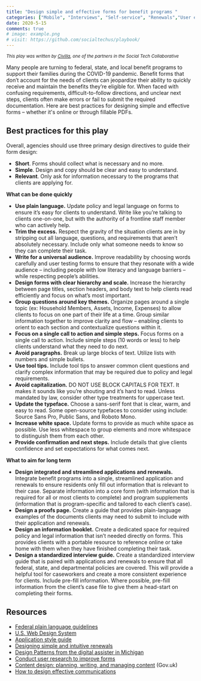 ```yaml
---
title: "Design simple and effective forms for benefit programs "
categories: ["Mobile", "Interviews", "Self-service", "Renewals","User experience"]
date: 2020-5-15
comments: true
# image: example.png
# visit: https://github.com/socialtechus/playbook/
---
```


<small><i>This play was written by [Civilla](https://civilla.com/), one of the partners in the Social Tech Collaborative</i></small>

Many people are turning to federal, state, and local benefit programs to support their families during the COVID-19 pandemic. Benefit forms that don’t account for the needs of clients can jeopardize their ability to quickly receive and maintain the benefits they’re eligible for. When faced with confusing requirements, difficult-to-follow directions, and unclear next steps, clients often make errors or fail to submit the required documentation. Here are best practices for designing simple and effective forms – whether it's online or through fillable PDFs.

## Best practices for this play

Overall, agencies should use three primary design directives to guide their form design: 

* **Short**. Forms should collect what is necessary and no more. 
* **Simple**. Design and copy should be clear and easy to understand. 
* **Relevant**. Only ask for information necessary to the programs that clients are applying for.


**What can be done quickly**
* **Use plain language.** Update policy and legal language on forms to ensure it’s easy for clients to understand. Write like you’re talking to clients one-on-one, but with the authority of a frontline staff member who can actively help.
* **Trim the excess.** Respect the gravity of the situation clients are in by stripping out all language, questions, and requirements that aren’t absolutely necessary. Include only what someone needs to know so they can complete their task. 
* **Write for a universal audience.** Improve readability by choosing words carefully and user testing forms to ensure that they resonate with a wide audience – including people with low literacy and language barriers – while respecting people’s abilities.
* **Design forms with clear hierarchy and scale.** Increase the hierarchy between page titles, section headers, and body text to help clients read efficiently and focus on what’s most important. 
* **Group questions around key themes.** Organize pages around a single topic (ex: Household Members, Assets, Income, Expenses) to allow clients to focus on one part of their life at a time. Group similar information together to improve clarity and flow – enabling clients to orient to each section and contextualize questions within it.  
* **Focus on a single call to action and simple steps.** Focus forms on a single call to action. Include simple steps (10 words or less) to help clients understand what they need to do next.
* **Avoid paragraphs.** Break up large blocks of text. Utilize lists with numbers and simple bullets.
* **Use tool tips.** Include tool tips to answer common client questions and clarify complex information that may be required due to policy and legal requirements.
* **Avoid capitalization.** DO NOT USE BLOCK CAPITALS FOR TEXT. It makes it sounds like you’re shouting and it’s hard to read. Unless mandated by law, consider other type treatments for uppercase text.
* **Update the typeface.** Choose a sans-serif font that is clear, warm, and easy to read. Some open-source typefaces to consider using include: Source Sans Pro, Public Sans, and Roboto Mono. 
* **Increase white space.** Update forms to provide as much white space as possible. Use less whitespace to group elements and more whitespace to distinguish them from each other.
* **Provide confirmation and next steps.** Include details that give clients confidence and set expectations for what comes next.  

**What to aim for long term**
* **Design integrated and streamlined applications and renewals.** Integrate benefit programs into a single, streamlined application and renewals to ensure residents only fill out information that is relevant to their case. Separate information into a core form (with information that is required for all or most clients to complete) and program supplements (information that is program-specific and tailored to each client’s case). 
* **Design a proofs page.** Create a guide that provides plain-language examples of the documents clients may need to submit to include with their application and renewals.
* **Design an information booklet.** Create a dedicated space for required policy and legal information that isn’t needed directly on forms. This provides clients with a portable resource to reference online or take home with them when they have finished completing their task.
* **Design a standardized interview guide.** Create a standardized interview guide that is paired with applications and renewals to ensure that all federal, state, and departmental policies are covered. This will provide a helpful tool for caseworkers and create a more consistent experience for clients.
Include pre-fill information. Where possible, pre-fiill information from the client’s case file to give them a head-start on completing their forms.

## Resources

* [Federal plain language guidelines](https://plainlanguage.gov/guidelines/)
* [U.S. Web Design System](https://designsystem.digital.gov/)
* [Application style guide](https://static1.squarespace.com/static/5d05998888b6c9000122325d/t/5e28d0e7443f762e375435bc/1579733237605/MDHHS-1171-StyleGuide-Civilla-1.17.pdf)
* [Designing simple and intuitive renewals](https://static1.squarespace.com/static/5d05998888b6c9000122325d/t/5de978d72fe4683bc4aaee60/1575581928117/Civilla+Project+ReNew+Report.pdf)
* [Design Patterns from the digital assister in Michigan](https://docs.google.com/presentation/d/1Tt2lmxPUPlj7MWWgwBAU8ErE_2LFNtet0YOQHgnkK74/edit#slide=id.g3592adab5a_0_160)
* [Conduct user research to improve forms](https://www.navapbc.com/toolkits/conduct-user-research-to-improve-forms.html)
* [Content design: planning, writing, and managing content](https://www.gov.uk/guidance/content-design/writing-for-gov-uk#plain-english) (Gov.uk)
* [How to design effective communications](https://oes.gsa.gov/assets/abstracts/OES%20Learnings%20on%20Writing%20Better%20Communications%202018.pdf)
